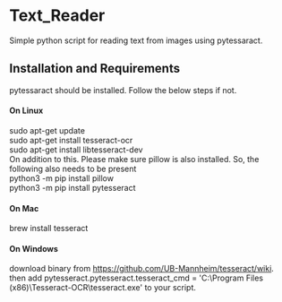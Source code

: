# Text_Reader
Simple python script for reading text from images using pytessaract.

## Installation and Requirements
pytessaract should be installed. Follow the below steps if not. 

#### On Linux

sudo apt-get update  
sudo apt-get install tesseract-ocr  
sudo apt-get install libtesseract-dev  
On addition to this. Please make sure pillow is also installed. So, the following also needs to be present  
python3 -m pip install pillow  
python3 -m pip install pytesseract

#### On Mac

brew install tesseract

#### On Windows

download binary from https://github.com/UB-Mannheim/tesseract/wiki. then add pytesseract.pytesseract.tesseract_cmd = 'C:\Program Files (x86)\Tesseract-OCR\tesseract.exe' to your script.
